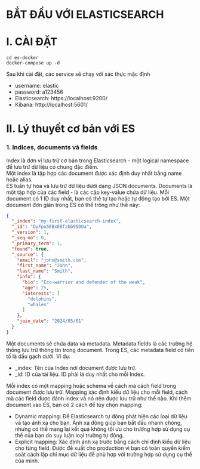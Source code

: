 # BẮT ĐẦU VỚI ELASTICSEARCH
# I. CÀI ĐẶT
```
cd es-docker
docker-compose up -d
```
Sau khi cài đặt, các service sẽ chạy với xác thực mặc định
- username: elastic
- password: a123456
- Elasticsearch: https://localhost:9200/
- Kibana: http://localhost:5601/

# II. Lý thuyết cơ bản với ES


### 1. Indices, documents và fields
Index là đơn vị lưu trữ cơ bản trong Elasticsearch - một logical namespace để lưu trữ dữ liệu có chung đặc điểm. \
Một index là tập hợp các document được xác định duy nhất bằng name hoặc alias. \
ES tuần tự hóa và lưu trữ dữ liệu dưới dạng JSON documents. Documents là một tập hợp của các field - là các cặp key-value chứa dữ liệu. Mỗi document có 1 ID duy nhất, bạn có thể tự tạo hoặc tự động tạo bởi ES.
Một document đơn giản trong ES có thể trông như thế này:
```json
{
  "_index": "my-first-elasticsearch-index",
  "_id": "DyFpo5EBxE8fzbb95DOa",
  "_version": 1,
  "_seq_no": 0,
  "_primary_term": 1,
  "found": true,
  "_source": {
    "email": "john@smith.com",
    "first_name": "John",
    "last_name": "Smith",
    "info": {
      "bio": "Eco-warrior and defender of the weak",
      "age": 25,
      "interests": [
        "dolphins",
        "whales"
      ]
    },
    "join_date": "2024/05/01"
  }
}
```
Một documents sẽ chứa data và metadata. Metadata fields là các trường hệ thống lưu trữ thông tin trong document. Trong ES, các metadata field có tiền tố là dấu gạch dưới. Ví dụ:
- _index: Tên của Index nơi document được lưu trữ.
- _id: ID của tài liệu. ID phải là duy nhất cho mỗi Index.

Mỗi index có một mapping hoặc schema về cách mà cách field trong document được lưu trữ. Mapping xác định kiểu dữ liệu cho mỗi field, cách mà các field được đánh index và nó nên được lưu trữ như thế nào. Khi thêm document vào ES, bạn có 2 cách để tùy chọn mapping:
- Dynamic mapping: Để Elasticsearch tự động phát hiện các loại dữ liệu và tạo ánh xạ cho bạn. Ánh xạ động giúp bạn bắt đầu nhanh chóng, nhưng có thể mang lại kết quả không tối ưu cho trường hợp sử dụng cụ thể của bạn do suy luận loại trường tự động.
- Explicit mapping: Xác định ánh xạ trước bằng cách chỉ định kiểu dữ liệu cho từng field. Được đề xuất cho production vì bạn có toàn quyền kiểm soát cách lập chỉ mục dữ liệu để phù hợp với trường hợp sử dụng cụ thể của mình.